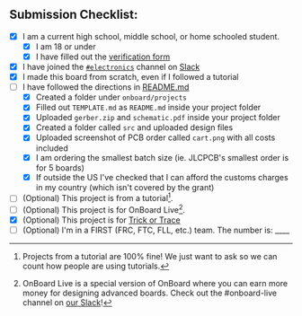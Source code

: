 ## Submission Checklist:

<!--To check the checkboxes, simply replace the empty space in the brackets with a captial X, like this: [ ] becomes [X]-->

- [X] I am a current high school, middle school, or home schooled student.
  - [X] I am 18 or under
  - [X] I have filled out the [verification form](https://airtable.com/app4Bs8Tjwvk5qcD4/pagxECjJZOgvKVnLd/form)
- [X] I have joined the [`#electronics`](https://hackclub.slack.com/archives/C056AMWSFKJ) channel on [Slack](https://hackclub.com/slack/?event=onboard)
- [X] I made this board from scratch, even if I followed a tutorial
- [ ] I have followed the directions in [README.md](https://github.com/hackclub/OnBoard/blob/main/README.md#getting-started)
  - [X] Created a folder under `onboard/projects`
  - [X] Filled out `TEMPLATE.md` as `README.md` inside your project folder
  - [X] Uploaded `gerber.zip` and `schematic.pdf` inside your project folder
  - [X] Created a folder called `src` and uploaded design files
  - [X] Uploaded screenshot of PCB order called `cart.png` with all costs included
  - [X] I am ordering the smallest batch size (ie. JLCPCB's smallest order is for 5 boards)
  - [X] If outside the US I've checked that I can afford the customs charges in my country (which isn't covered by the grant)

- [ ] (Optional) This project is from a tutorial[^1].
- [ ] (Optional) This project is for OnBoard Live[^2].
- [X] (Optional) This project is for [Trick or Trace](http://showcase.hackclub.com/)
- [ ] (Optional) I'm in a FIRST (FRC, FTC, FLL, etc.) team. The number is: ____

[^1]: Projects from a tutorial are 100% fine! We just want to ask so we can count how people are using tutorials.
[^2]: OnBoard Live is a special version of OnBoard where you can earn more money for designing advanced boards. Check out the #onboard-live channel on [our Slack](https://hackclub.com/slack/?event=onboard)!

<!-- -Submission- -->
